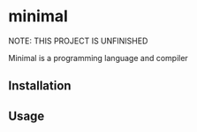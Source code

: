 # minimal

NOTE: THIS PROJECT IS UNFINISHED

Minimal is a programming language and compiler

## Installation

## Usage

